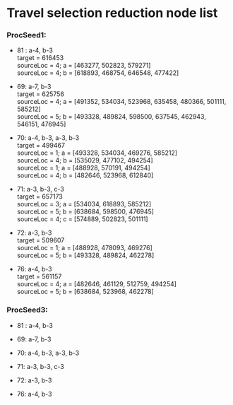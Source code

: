 # Travel selection reduction node list


### ProcSeed1:
- 81 : a-4, b-3\
target = 616453\
sourceLoc = 4; a = [463277, 502823, 579271]\
sourceLoc = 4; b = [618893, 468754, 646548, 477422]

- 69: a-7, b-3\
target = 625756\
sourceLoc = 4; a = [491352, 534034, 523968, 635458, 480366, 501111, 585212]\
sourceLoc = 5; b = [493328, 489824, 598500, 637545, 462943, 546151, 476945]

- 70: a-4, b-3, a-3, b-3\
target = 499467\
sourceLoc = 1; a = [493328, 534034, 469276, 585212]\
sourceLoc = 4; b = [535029, 477102, 494254]\
sourceLoc = 1; a = [488928, 570191, 494254]\
sourceLoc = 4; b = [482646, 523968, 612840]

- 71: a-3, b-3, c-3\
target = 657173\
sourceLoc = 3; a = [534034, 618893, 585212]\
sourceLoc = 5; b = [638684, 598500, 476945]\
sourceLoc = 4; c = [574889, 502823, 501111]

- 72: a-3, b-3\
target = 509607\
sourceLoc = 1; a = [488928, 478093, 469276]\
sourceLoc = 5; b = [493328, 489824, 462278]

- 76: a-4, b-3\
target = 561157\
sourceLoc = 4; a = [482646, 461129, 512759, 494254]\
sourceLoc = 5; b = [638684, 523968, 462278]


### ProcSeed3:
- 81 : a-4, b-3

- 69: a-7, b-3

- 70: a-4, b-3, a-3, b-3

- 71: a-3, b-3, c-3

- 72: a-3, b-3

- 76: a-4, b-3
